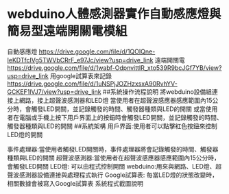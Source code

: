# webduino人體感測器實作自動感應燈與簡易型遠端開關電模組
自動感應燈
https://drive.google.com/file/d/1QOIQne-IeKDTfcIVg5TWVbCRrF_e97Jc/view?usp=drive_link
遠端開關電
https://drive.google.com/file/d/1wabf-OdpnvittIR_xto539R9bcJGf7YB/view?usp=drive_link
用google試算表來記錄
https://drive.google.com/file/d/1uNSPjJOZHzxsxA90RvhYV-GCKEF1lVJ7/view?usp=drive_link
##系統操作流程說明
將webduino設備組連接上網路，接上超聲波感測器和LED燈
當使用者在超聲波感應器感應範圍內15公分時，會觸發LED開關，並記錄觸發的時間、觸發器種類與LED的開關
或當使用者在電腦或手機上按下用戶界面上的按鈕時會觸發LED開關，並記錄觸發的時間、觸發器種類與LED的開關
##系統架構
用戶界面:使用者可以點擊紅色按鈕來控制LED燈的開關

事件處理器:當使用者觸發LED開關時，事件處理器將會記錄觸發的時間、觸發器種類與LED的開關
超聲波感測器:當使用者在超聲波感應器感應範圍內15公分時，會觸發LED開關
LED燈: 可以由程式控制開關
webduino:用來與網路、LED燈、超聲波感測器設備連接與處理程式執行
Google試算表: 每當LED燈的狀態改變時，相關數據會被寫入Google試算表
系統程式截圖說明

